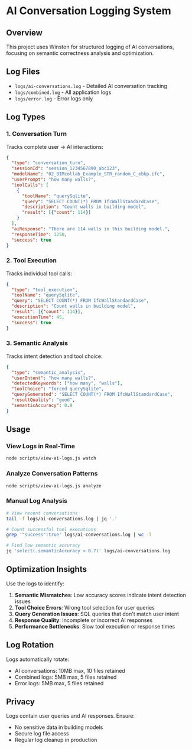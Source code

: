 # AI Conversation Logging System

## Overview

This project uses Winston for structured logging of AI conversations, focusing on semantic correctness analysis and optimization.

## Log Files

- `logs/ai-conversations.log` - Detailed AI conversation tracking
- `logs/combined.log` - All application logs
- `logs/error.log` - Error logs only

## Log Types

### 1. Conversation Turn
Tracks complete user → AI interactions:
```json
{
  "type": "conversation_turn",
  "sessionId": "session_1234567890_abc123",
  "modelName": "02_BIMcollab_Example_STR_random_C_ebkp.ifc",
  "userPrompt": "how many walls?",
  "toolCalls": [
    {
      "toolName": "querySqlite",
      "query": "SELECT COUNT(*) FROM IfcWallStandardCase",
      "description": "Count walls in building model",
      "result": [{"count": 114}]
    }
  ],
  "aiResponse": "There are 114 walls in this building model.",
  "responseTime": 1250,
  "success": true
}
```

### 2. Tool Execution
Tracks individual tool calls:
```json
{
  "type": "tool_execution",
  "toolName": "querySqlite",
  "query": "SELECT COUNT(*) FROM IfcWallStandardCase",
  "description": "Count walls in building model",
  "result": [{"count": 114}],
  "executionTime": 45,
  "success": true
}
```

### 3. Semantic Analysis
Tracks intent detection and tool choice:
```json
{
  "type": "semantic_analysis",
  "userIntent": "how many walls?",
  "detectedKeywords": ["how many", "walls"],
  "toolChoice": "forced querySqlite",
  "queryGenerated": "SELECT COUNT(*) FROM IfcWallStandardCase",
  "resultQuality": "good",
  "semanticAccuracy": 0.9
}
```

## Usage

### View Logs in Real-Time
```bash
node scripts/view-ai-logs.js watch
```

### Analyze Conversation Patterns
```bash
node scripts/view-ai-logs.js analyze
```

### Manual Log Analysis
```bash
# View recent conversations
tail -f logs/ai-conversations.log | jq '.'

# Count successful tool executions
grep '"success":true' logs/ai-conversations.log | wc -l

# Find low semantic accuracy
jq 'select(.semanticAccuracy < 0.7)' logs/ai-conversations.log
```

## Optimization Insights

Use the logs to identify:

1. **Semantic Mismatches**: Low accuracy scores indicate intent detection issues
2. **Tool Choice Errors**: Wrong tool selection for user queries
3. **Query Generation Issues**: SQL queries that don't match user intent
4. **Response Quality**: Incomplete or incorrect AI responses
5. **Performance Bottlenecks**: Slow tool execution or response times

## Log Rotation

Logs automatically rotate:
- AI conversations: 10MB max, 10 files retained
- Combined logs: 5MB max, 5 files retained
- Error logs: 5MB max, 5 files retained

## Privacy

Logs contain user queries and AI responses. Ensure:
- No sensitive data in building models
- Secure log file access
- Regular log cleanup in production
